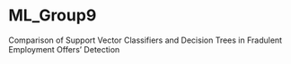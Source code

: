 # ML_Group9
Comparison of Support Vector Classifiers and Decision Trees in Fradulent Employment Offers’ Detection
